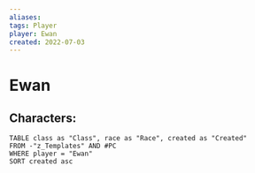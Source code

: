 ```yaml
---
aliases: 
tags: Player
player: Ewan
created: 2022-07-03
---
```

# Ewan

## Characters:
```dataview
TABLE class as "Class", race as "Race", created as "Created" 
FROM -"z_Templates" AND #PC 
WHERE player = "Ewan" 
SORT created asc
```

